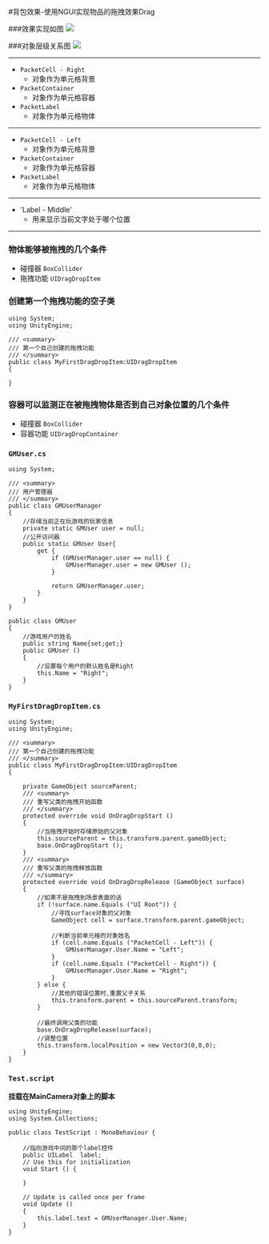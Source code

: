 #背包效果-使用NGUI实现物品的拖拽效果Drag

###效果实现如图
![](http://images0.cnblogs.com/blog2015/662304/201508/221231492536779.gif)


###对象层级关系图
![](http://images0.cnblogs.com/blog2015/662304/201508/221232224565990.png)

* * *
- `PacketCell - Right` 
	- 对象作为单元格背景
- `PacketContainer`
	- 对象作为单元格容器
- `PacketLabel`
	- 对象作为单元格物体
* * *
- `PacketCell - Left` 
	- 对象作为单元格背景
- `PacketContainer`
	- 对象作为单元格容器
- `PacketLabel`
	- 对象作为单元格物体
* * *
- 'Label - Middle'
	- 用来显示当前文字处于哪个位置

* * *
### 物体能够被拖拽的几个条件

- 碰撞器	`BoxCollider`
- 拖拽功能	`UIDragDropItem`

### 创建第一个拖拽功能的空子类
```
using System;
using UnityEngine;

/// <summary>
/// 第一个自己创建的拖拽功能
/// </summary>
public class MyFirstDragDropItem:UIDragDropItem
{
	
}
```

### 容器可以监测正在被拖拽物体是否到自己对象位置的几个条件
- 碰撞器 `BoxCollider`
- 容器功能 `UIDragDropContainer`

### `GMUser.cs`
```
using System;

/// <summary>
/// 用户管理器
/// </summary>
public class GMUserManager
{
	//存储当前正在玩游戏的玩家信息
	private static GMUser user = null;
	//公开访问器
	public static GMUser User{ 
		get {
			if (GMUserManager.user == null) {
				GMUserManager.user = new GMUser ();
			}

			return GMUserManager.user;
		}
	}
}

public class GMUser
{
	//游戏用户的姓名
	public string Name{set;get;}
	public GMUser ()
	{
		//设置每个用户的默认姓名是Right
		this.Name = "Right";
	}
}

```

### `MyFirstDragDropItem.cs`
```
using System;
using UnityEngine;

/// <summary>
/// 第一个自己创建的拖拽功能
/// </summary>
public class MyFirstDragDropItem:UIDragDropItem
{

	private GameObject sourceParent;
	/// <summary>
	/// 重写父类的拖拽开始函数
	/// </summary>
	protected override void OnDragDropStart ()
	{
		//当拖拽开始时存储原始的父对象
		this.sourceParent = this.transform.parent.gameObject;
		base.OnDragDropStart ();
	}
	/// <summary>
	/// 重写父类的拖拽释放函数
	/// </summary>
	protected override void OnDragDropRelease (GameObject surface)
	{
		//如果不是拖拽到场景表面的话
		if (!surface.name.Equals ("UI Root")) {
			//寻找surface对象的父对象
			GameObject cell = surface.transform.parent.gameObject;

			//判断当前单元格的对象姓名
			if (cell.name.Equals ("PacketCell - Left")) {
				GMUserManager.User.Name = "Left";
			} 
			if (cell.name.Equals ("PacketCell - Right")) {
				GMUserManager.User.Name = "Right";
			}
		} else {
			//其他的错误位置时,重置父子关系
			this.transform.parent = this.sourceParent.transform;
		}

		//最终调用父类的功能
		base.OnDragDropRelease(surface);
		//调整位置
		this.transform.localPosition = new Vector3(0,0,0);
	}
}
```

### `Test.script`
**挂载在MainCamera对象上的脚本**
```
using UnityEngine;
using System.Collections;

public class TestScript : MonoBehaviour {

	//指向游戏中间的那个label控件
	public UILabel	label;
	// Use this for initialization
	void Start () {
	
	}
	
	// Update is called once per frame
	void Update () 
	{
		this.label.text = GMUserManager.User.Name;
	}
}

```
